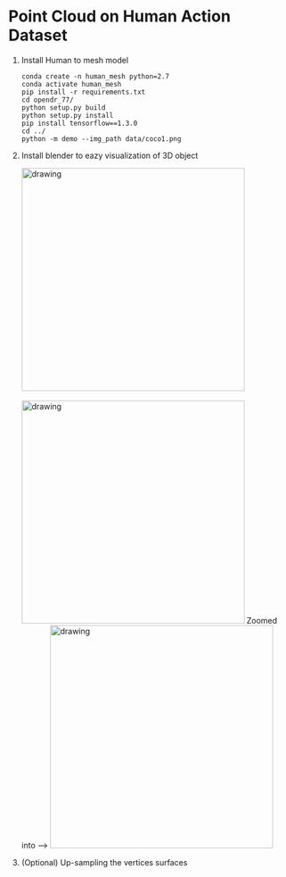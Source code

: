 # Point Cloud on Human Action Dataset

1. Install Human to mesh model 
    ```
    conda create -n human_mesh python=2.7
    conda activate human_mesh
    pip install -r requirements.txt
    cd opendr_77/ 
    python setup.py build
    python setup.py install
    pip install tensorflow==1.3.0
    cd ../
    python -m demo --img_path data/coco1.png
    ```

2. Install blender to eazy visualization of 3D object
    
    <img src="doc/original_output.png" alt="drawing" width="400"/> &nbsp;

    <img src="doc/after_upsampling.png" alt="drawing" width="400"/> 
    Zoomed into -->
    <img src="doc/zoomed.png" alt="drawing" width="400"/> 
2. (Optional) Up-sampling the vertices surfaces 